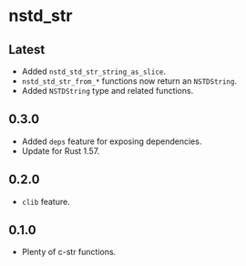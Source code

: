 # nstd_str
## Latest
- Added `nstd_std_str_string_as_slice`.
- `nstd_std_str_from_*` functions now return an `NSTDString`.
- Added `NSTDString` type and related functions.
## 0.3.0
- Added `deps` feature for exposing dependencies.
- Update for Rust 1.57.
## 0.2.0
- `clib` feature.
## 0.1.0
- Plenty of c-str functions.
